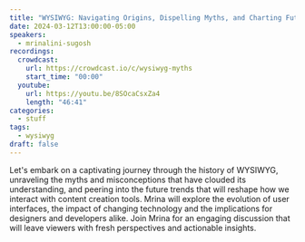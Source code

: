```yaml
---
title: "WYSIWYG: Navigating Origins, Dispelling Myths, and Charting Future Trends"
date: 2024-03-12T13:00:00-05:00
speakers:
  - mrinalini-sugosh
recordings:
  crowdcast:
    url: https://crowdcast.io/c/wysiwyg-myths
    start_time: "00:00"
  youtube:
    url: https://youtu.be/8SOcaCsxZa4
    length: "46:41"
categories:
  - stuff
tags:
  - wysiwyg
draft: false
---
```


Let's embark on a captivating journey through the history of WYSIWYG, unraveling the myths and misconceptions that have clouded its understanding, and peering into the future trends that will reshape how we interact with content creation tools. Mrina will explore the evolution of user interfaces, the impact of changing technology and the implications for designers and developers alike. Join Mrina for an engaging discussion that will leave viewers with fresh perspectives and actionable insights.

